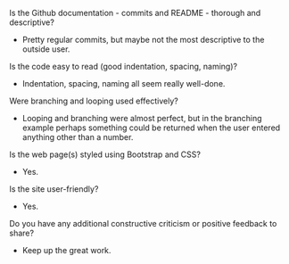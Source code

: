 Is the Github documentation - commits and README - thorough and descriptive?
* Pretty regular commits, but maybe not the most descriptive to the outside user.

Is the code easy to read (good indentation, spacing, naming)?
* Indentation, spacing, naming all seem really well-done.

Were branching and looping used effectively?
* Looping and branching were almost perfect, but in the branching example perhaps something could be returned when the user entered anything other than a number.

Is the web page(s) styled using Bootstrap and CSS?
* Yes.

Is the site user-friendly?
* Yes.

Do you have any additional constructive criticism or positive feedback to share?
* Keep up the great work.
